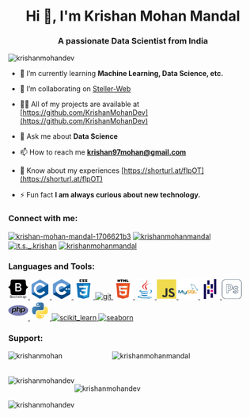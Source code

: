 <h1 align="center">Hi 👋, I'm Krishan Mohan Mandal</h1>
<h3 align="center">A passionate Data Scientist from India</h3>

<p align="left"> <img src="https://komarev.com/ghpvc/?username=krishanmohandev&label=Profile%20views&color=0e75b6&style=flat" alt="krishanmohandev" /> </p>

- 🌱 I’m currently learning **Machine Learning, Data Science, etc.**

- 👯 I’m collaborating on [Steller-Web](https://github.com/KrishanMohanDev/steller-web)

- 👨‍💻 All of my projects are available at [https://github.com/KrishanMohanDev](https://github.com/KrishanMohanDev)

- 💬 Ask me about **Data Science**

- 📫 How to reach me **krishan97mohan@gmail.com**

- 📄 Know about my experiences [https://shorturl.at/flpOT](https://shorturl.at/flpOT)

- ⚡ Fun fact **I am always curious about new technology.**

<h3 align="left">Connect with me:</h3>
<p align="left">
<a href="https://linkedin.com/in/krishan-mohan-mandal-1706621b3" target="blank"><img align="center" src="https://raw.githubusercontent.com/rahuldkjain/github-profile-readme-generator/master/src/images/icons/Social/linked-in-alt.svg" alt="krishan-mohan-mandal-1706621b3" height="30" width="40" /></a>
<a href="https://kaggle.com/krishanmohanmandal" target="blank"><img align="center" src="https://raw.githubusercontent.com/rahuldkjain/github-profile-readme-generator/master/src/images/icons/Social/kaggle.svg" alt="krishanmohanmandal" height="30" width="40" /></a>
<a href="https://instagram.com/it.s._.krishan" target="blank"><img align="center" src="https://raw.githubusercontent.com/rahuldkjain/github-profile-readme-generator/master/src/images/icons/Social/instagram.svg" alt="it.s._.krishan" height="30" width="40" /></a>
<a href="https://www.leetcode.com/krishanmohanmandal" target="blank"><img align="center" src="https://raw.githubusercontent.com/rahuldkjain/github-profile-readme-generator/master/src/images/icons/Social/leet-code.svg" alt="krishanmohanmandal" height="30" width="40" /></a>
</p>

<h3 align="left">Languages and Tools:</h3>
<p align="left"> <a href="https://getbootstrap.com" target="_blank" rel="noreferrer"> <img src="https://raw.githubusercontent.com/devicons/devicon/master/icons/bootstrap/bootstrap-plain-wordmark.svg" alt="bootstrap" width="40" height="40"/> </a> <a href="https://www.cprogramming.com/" target="_blank" rel="noreferrer"> <img src="https://raw.githubusercontent.com/devicons/devicon/master/icons/c/c-original.svg" alt="c" width="40" height="40"/> </a> <a href="https://www.w3schools.com/cpp/" target="_blank" rel="noreferrer"> <img src="https://raw.githubusercontent.com/devicons/devicon/master/icons/cplusplus/cplusplus-original.svg" alt="cplusplus" width="40" height="40"/> </a> <a href="https://www.w3schools.com/css/" target="_blank" rel="noreferrer"> <img src="https://raw.githubusercontent.com/devicons/devicon/master/icons/css3/css3-original-wordmark.svg" alt="css3" width="40" height="40"/> </a> <a href="https://git-scm.com/" target="_blank" rel="noreferrer"> <img src="https://www.vectorlogo.zone/logos/git-scm/git-scm-icon.svg" alt="git" width="40" height="40"/> </a> <a href="https://www.w3.org/html/" target="_blank" rel="noreferrer"> <img src="https://raw.githubusercontent.com/devicons/devicon/master/icons/html5/html5-original-wordmark.svg" alt="html5" width="40" height="40"/> </a> <a href="https://www.java.com" target="_blank" rel="noreferrer"> <img src="https://raw.githubusercontent.com/devicons/devicon/master/icons/java/java-original.svg" alt="java" width="40" height="40"/> </a> <a href="https://developer.mozilla.org/en-US/docs/Web/JavaScript" target="_blank" rel="noreferrer"> <img src="https://raw.githubusercontent.com/devicons/devicon/master/icons/javascript/javascript-original.svg" alt="javascript" width="40" height="40"/> </a> <a href="https://www.mysql.com/" target="_blank" rel="noreferrer"> <img src="https://raw.githubusercontent.com/devicons/devicon/master/icons/mysql/mysql-original-wordmark.svg" alt="mysql" width="40" height="40"/> </a> <a href="https://pandas.pydata.org/" target="_blank" rel="noreferrer"> <img src="https://raw.githubusercontent.com/devicons/devicon/2ae2a900d2f041da66e950e4d48052658d850630/icons/pandas/pandas-original.svg" alt="pandas" width="40" height="40"/> </a> <a href="https://www.photoshop.com/en" target="_blank" rel="noreferrer"> <img src="https://raw.githubusercontent.com/devicons/devicon/master/icons/photoshop/photoshop-line.svg" alt="photoshop" width="40" height="40"/> </a> <a href="https://www.php.net" target="_blank" rel="noreferrer"> <img src="https://raw.githubusercontent.com/devicons/devicon/master/icons/php/php-original.svg" alt="php" width="40" height="40"/> </a> <a href="https://www.python.org" target="_blank" rel="noreferrer"> <img src="https://raw.githubusercontent.com/devicons/devicon/master/icons/python/python-original.svg" alt="python" width="40" height="40"/> </a> <a href="https://scikit-learn.org/" target="_blank" rel="noreferrer"> <img src="https://upload.wikimedia.org/wikipedia/commons/0/05/Scikit_learn_logo_small.svg" alt="scikit_learn" width="40" height="40"/> </a> <a href="https://seaborn.pydata.org/" target="_blank" rel="noreferrer"> <img src="https://seaborn.pydata.org/_images/logo-mark-lightbg.svg" alt="seaborn" width="40" height="40"/> </a> </p>

<h3 align="left">Support:</h3>
<p><a href="https://www.buymeacoffee.com/krishanmohan"> <img align="left" src="https://cdn.buymeacoffee.com/buttons/v2/default-yellow.png" height="50" width="210" alt="krishanmohan" /></a><a href="https://ko-fi.com/krishanmohanmandal"> <img align="left" src="https://cdn.ko-fi.com/cdn/kofi3.png?v=3" height="50" width="210" alt="krishanmohanmandal" /></a></p><br><br>

<p><img align="left" src="https://github-readme-stats.vercel.app/api/top-langs?username=krishanmohandev&show_icons=true&locale=en&layout=compact" alt="krishanmohandev" /></p>

<p>&nbsp;<img align="center" src="https://github-readme-stats.vercel.app/api?username=krishanmohandev&show_icons=true&locale=en" alt="krishanmohandev" /></p>

<p><img align="center" src="https://github-readme-streak-stats.herokuapp.com/?user=krishanmohandev&" alt="krishanmohandev" /></p>
